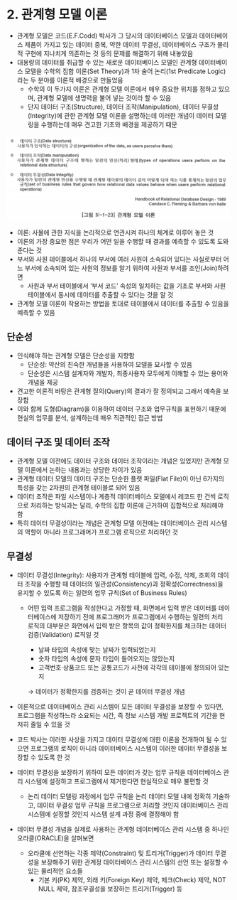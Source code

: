 # 2. 관계형 모델 이론

- 관계형 모델은 코드(E.F.Codd) 박사가 그 당시의 데이터베이스 모델과 데이터베이스 제품이 가지고 있는 데이터 중복, 약한 데이터 무결성, 데이터베이스 구조가 물리적 구현에 지나치게 의존하는 것 등의 문제를 해결하기 위해 내놓았음
- 대용량의 데이터를 취급할 수 있는 새로운 데이터베이스 모델인 관계형 데이터베이스 모델을 수학의 집합 이론(Set Theory)과 1차 술어 논리(1st Predicate Logic)라는 두 분야를 이론적 배경으로 만들었음
    - 수학의 이 두가지 이론은 관계형 모델 이론에서 매우 중요한 위치를 점하고 있으며, 관계형 모델에 생명력을 불어 넣는 것이라 할 수 있음
    - 단지 데이터 구조(Structure), 데이터 조작(Manipulation), 데이터 무결성(Integrity)에 관한 관계형 모델 이론을 설명하는데 이러한 개념이 데이터 모델링을 수행하는데 매우 견고한 기초와 배경을 제공하기 때문

![rmTheory](rmTheory.png)

- 이론: 사물에 관한 지식을 논리적으로 연관시켜 하나의 체계로 이루어 놓은 것
- 이론의 가장 중요한 점은 우리가 어떤 일을 수행할 때 결과를 예측할 수 있도록 도와준다는 것
- 부서와 사원 테이블에서 하나의 부서에 여러 사원이 소속되어 있다는 사실로부터 어느 부서에 소속되어 있는 사원의 정보를 알기 위하여 사원과 부서를 조인(Join)하려면
    - 사원과 부서 테이블에서 ‘부서 코드’ 속성의 일치하는 값을 기초로 부서와 사원 테이블에서 동시에 데이터를 추출할 수 있다는 것을 알 것
- 관계형 모델 이론이 작용하는 방법을 토대로 테이블에서 데이터를 추출할 수 있음을 예측할 수 있음

## 단순성

- 인식해야 하는 관계형 모델은 단순성을 지향함
    - 단순성: 약산의 친숙한 개념들을 사용하여 모델을 묘사할 수 있음
    - 단순성은 시스템 설계자와 개발자, 최종사용자 모두에게 이해할 수 있는 용어와 개념을 제공
- 견고한 이론적 바탕은 관계형 질의(Query)의 결과가 잘 정의되고 그래서 예측을 보장함
- 이와 함께 도형(Diagram)을 이용하여 데이터 구조와 업무규칙을 표현하기 때문에 현실의 업무를 분석, 설계하는데 매우 직관적인 접근 방법

## 데이터 구조 및 데이터 조작

- 관계형 모델 이전에도 데이터 구조와 데이터 조작이라는 개념은 있었지만 관계형 모델 이론에서 논하는 내용과는 상당한 차이가 있음
- 관계형 데이터 모델의 데이터 구조는 단순한 플랫 파일(Flat File)이 아닌 6가지의 특성을 갖는 2차원의 관계형 테이블로 되어 있음
- 데이터 조작은 파일 시스템이나 계층적 데이터베이스 모델에서 레코드 한 건씩 로직으로 처리하는 방식과는 달리, 수학의 집합 이론에 근거하여 집합적으로 처리해야 함
- 특히 데이터 무결성이라는 개념은 관계형 모델 이전에는 데이터베이스 관리 시스템의 역할이 아니라 프로그래머가 프로그램 로직으로 처리하던 것

## 무결성

- 데이터 무결성(Integrity): 사용자가 관계형 테이블에 입력, 수정, 삭제, 조회의 데이터 조작을 수행할 때 데이터의 일관성(Consistency)과 정확성(Correctness)을 유지할 수 있도록 하는 일련의 업무 규칙(Set of Business Rules)
    - 어떤 입력 프로그램을 작성한다고 가정할 때, 화면에서 입력 받은 데이터를 데이터베이스에 저장하기 전에 프로그래머가 프로그램에서 수행하는 일련의 처리 로직의 대부분은 화면에서 입력 받은 항목의 값이 정확한지를 체크하는 데이터 검증(Validation) 로직일 것
        - 날짜 타입의 속성에 맞는 날짜가 입력되었는지
        - 숫자 타입의 속성에 문자 타입이 들어오지는 않았는지
        - 고객번호·상품코드 또는 공통코드가 사전에 각각의 테이블에 정의되어 있는지
        
        → 데이터가 정확한지를 검증하는 것이 곧 데이터 무결성 개념
        
- 이론적으로 데이터베이스 관리 시스템이 모든 데이터 무결성을 보장할 수 있다면, 프로그램을 작성하느라 소요되는 시간, 즉 정보 시스템 개발 프로젝트의 기간을 현저히 줄일 수 있을 것
- 코드 박사는 이러한 사상을 가지고 데이터 무결성에 대한 이론을 전개하여 될 수 있으면 프로그램의 로직이 아니라 데이터베이스 시스템이 이러한 데이터 무결성을 보장할 수 있도록 한 것
- 데이터 무결성을 보장하기 위하여 모든 데이터가 갖는 업무 규칙을 데이터베이스 관리 시스템에 설정하고 프로그램에서 제거한다면 현실적으로 매우 불편할 것
    - 논리 데이터 모델링 과정에서 업무 규칙을 논리 데이터 모델 내에 정확히 기술하고, 데이터 무결성 업무 규칙을 프로그램으로 처리할 것인지 데이터베이스 관리 시스템에 설정할 것인지 시스템 설계 과정 중에 결정해야 함
- 데이터 무결성 개념을 실제로 사용하는 관계형 데이터베이스 관리 시스템 중 하나인 오라클(ORACLE)을 살펴보면
    - 오라클에 선언하는 각종 제약(Constraint) 및 트리거(Trigger)가 데이터 무결성을 보장해주기 위한 관계정 데이터베이스 관리 시스템의 선언 또는 설정할 수 있는 물리적인 요소들
        - 기본 키(PK) 제약, 외래 키(Foreign Key) 제약, 체크(Check) 제약, NOT NULL 제약, 참조무결성을 보장하는 트리거(Trigger) 등